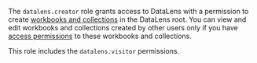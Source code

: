 The `datalens.creator` role grants access to DataLens with a permission to create [workbooks and collections](../../datalens/workbooks-collections/index.md) in the DataLens root. You can view and edit workbooks and collections created by other users only if you have [access permissions](#workbooks-collections-roles) to these workbooks and collections.

This role includes the `datalens.visitor` permissions.
